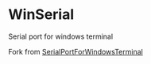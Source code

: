 # WinSerial

Serial port for windows terminal

Fork from [SerialPortForWindowsTerminal](https://github.com/Zhou-zhi-peng/SerialPortForWindowsTerminal)
